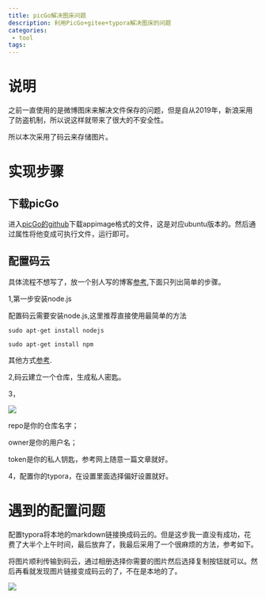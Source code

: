 ```yaml
---
title: picGo解决图床问题
description: 利用PicGo+gitee+typora解决图床的问题
categories:
 - tool
tags:
---
```




# 说明



之前一直使用的是微博图床来解决文件保存的问题，但是自从2019年，新浪采用了防盗机制，所以说这样就带来了很大的不安全性。

所以本次采用了码云来存储图片。



# 实现步骤

## 下载picGo

进入[picGo的github](https://github.com/Molunerfinn/PicGo/releases/tag/v2.3.0-beta.3)下载appimage格式的文件，这是对应ubuntu版本的。然后通过属性将他变成可执行文件，运行即可。



##  配置码云



具体流程不想写了，放一个别人写的博客[参考](https://www.jianshu.com/p/b69950a49ae2),下面只列出简单的步骤。

1,第一步安装node.js

配置码云需要安装node.js,这里推荐直接使用最简单的方法

`sudo apt-get install nodejs`

`sudo apt-get install npm`

其他方式[参考](https://www.runoob.com/nodejs/nodejs-install-setup.html).

2,码云建立一个仓库，生成私人密匙。

3，

![](https://gitee.com/MineDemon/picGo/raw/master/2020-11-24_pigo%E9%85%8D%E7%BD%AE%E7%95%8C%E9%9D%A2.png)



repo是你的仓库名字；

owner是你的用户名；

token是你的私人钥匙，参考网上随意一篇文章就好。

4，配置你的typora，在设置里面选择偏好设置就好。

# 遇到的配置问题

配置typora将本地的markdown链接换成码云的。但是这步我一直没有成功，花费了大半个上午时间，最后放弃了，我最后采用了一个很麻烦的方法，参考如下。

将图片顺利传输到码云，通过相册选择你需要的图片然后选择复制按钮就可以。然后再看就发现图片链接变成码云的了，不在是本地的了。



![](https://gitee.com/MineDemon/picGo/raw/master/2020-11-25%E9%85%8D%E7%BD%AEmarkdown.png)









